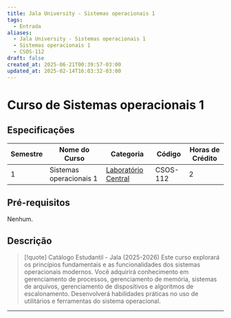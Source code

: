 ```yaml
---
title: Jala University - Sistemas operacionais 1
tags:
  - Entrada
aliases:
  - Jala University - Sistemas operacionais 1
  - Sistemas operacionais 1
  - CSOS-112
draft: false
created_at: 2025-06-21T00:39:57-03:00
updated_at: 2025-02-14T16:03:32-03:00
---
```

# Curso de Sistemas operacionais 1

## Especificações
| Semestre | Nome do Curso           | Categoria           | Código   | Horas de Crédito |
| -------- | ----------------------- | ------------------- | -------- | ---------------- |
| 1        | Sistemas operacionais 1 | [Laboratório Central](Jala_University-Laboratorio_Central.md) | CSOS-112 | 2                |

## Pré-requisitos
Nenhum.

## Descrição

> [!quote] Catálogo Estudantil - Jala (2025-2026)
> Este curso explorará os princípios fundamentais e as funcionalidades dos sistemas operacionais modernos. Você adquirirá conhecimento em gerenciamento de processos, gerenciamento de memória, sistemas de arquivos, gerenciamento de dispositivos e algoritmos de escalonamento. Desenvolverá habilidades práticas no uso de utilitários e ferramentas do sistema operacional.

---



